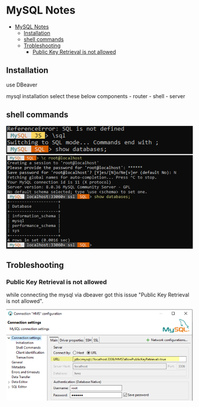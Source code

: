 # MySQL Notes

- [MySQL Notes](#mysql-notes)
  - [Installation](#installation)
  - [shell commands](#shell-commands)
  - [Trobleshooting](#trobleshooting)
    - [Public Key Retrieval is not allowed](#public-key-retrieval-is-not-allowed)

## Installation

use DBeaver

mysql installation select these below components
    - router
    - shell
    - server

## shell commands

<img src ="attachments\jstoSQLShell.png" width=600>

<img src ="attachments\connentLocalDatabase.png" width=600>

## Trobleshooting

### Public Key Retrieval is not allowed

while connecting the mysql via dbeaver got this issue "Public Key Retrieval is not allowed".

<img src ="attachments\connectionMysqlvsURL.png" width=600>
